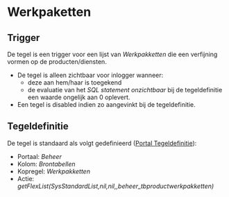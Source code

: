# Werkpaketten

## Trigger

De tegel is een trigger voor een lijst van *Werkpakketten* die een verfijning vormen op de producten/diensten.

* De tegel is alleen zichtbaar voor inlogger wanneer:
  * deze aan hem/haar is toegekend
  * de evaluatie van het *SQL statement onzichtbaar* bij de tegeldefinitie een waarde ongelijk aan 0 oplevert.
* Een tegel is disabled indien zo aangevinkt bij de tegeldefinitie.

## Tegeldefinitie

De tegel is standaard als volgt gedefinieerd ([Portal Tegeldefinitie](/instellen_inrichten/portaldefinitie/portal_tegel.md)):

* Portaal: *Beheer*
* Kolom: *Brontabellen*
* Kopregel: *Werkpakketten*
* Actie: *getFlexList(SysStandardList,nil,nil,,beheer_tbproductwerkpakketten)*
